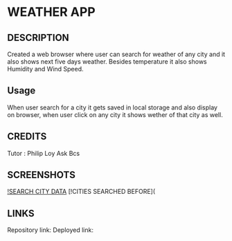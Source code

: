 # WEATHER APP

## DESCRIPTION
Created a web browser where user can search for weather of any city and it also shows next five days weather. Besides temperature it also shows Humidity and Wind Speed.

## Usage
When user search for a city it gets saved in local storage and also display on browser, when user click on any city it shows wether of that city as well.

## CREDITS
Tutor : Philip Loy
Ask Bcs

## SCREENSHOTS

[!SEARCH CITY DATA](https://github.com/MK0999/shriveled/blob/main/screenshots/Screenshot%20(31).png)
[!CITIES SEARCHED BEFORE](

## LINKS
Repository link:
Deployed link:


